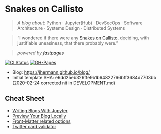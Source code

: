 [//]: # (This template replaces README.md when someone creates a new repo with the fastpages template.)

# Snakes on Callisto

> *A blog about:* Python · Jupyter(Hub) · DevSecOps · Software Architecture · Systems Design · Distributed Systems

> “I wondered if there were any [Snakes on Callisto](https://www.goodreads.com/book/show/3880793-lankar-of-callisto), deciding, with justifiable uneasiness, that there probably were.”

> _powered by [fastpages](https://github.com/fastai/fastpages)_

[![CI Status](https://github.com/jhermann/blog/workflows/CI/badge.svg)](https://github.com/jhermann/blog/actions?query=workflow%3ACI)
[![GH-Pages](https://github.com/jhermann/blog/workflows/GH-Pages%20Status/badge.svg)](https://github.com/jhermann/blog/actions?query=workflow%3A%22GH-Pages+Status%22)

 * Blog: https://jhermann.github.io/blog/
 * Initial template SHA: e6dd25eb326ffe9b1b64822766bff3684d7703bb (2020-02-24 corrected nit in DEVELOPMENT.md)

## Cheat Sheet

 * [Writing Blogs With Jupyter](https://github.com/fastai/fastpages#writing-blog-posts-with-jupyter)
 * [Preview Your Blog Locally](DEVELOPMENT.md)
 * [Front-Matter related options](https://github.com/fastai/fastpages#front-matter-related-options)
 * [Twitter card validator](https://cards-dev.twitter.com/validator)
